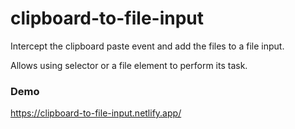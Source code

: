 # clipboard-to-file-input

Intercept the clipboard paste event and add the files to a file input.

Allows using selector or a file element to perform its task.

### Demo
https://clipboard-to-file-input.netlify.app/
